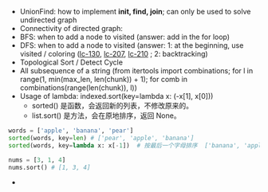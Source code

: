 - UnionFind: how to implement **init, find, join**; can only be used to solve undirected graph
- Connectivity of directed graph: 
- BFS: when to add a node to visited (answer: add in the for loop)
- DFS: when to add a node to visited (answer: 1: at the beginning, use visited / coloring ([lc-130](https://leetcode.com/problems/surrounded-regions/description/), [lc-207](), [lc-210]() ; 2: backtracking)
- Topological Sort / Detect Cycle
- All subsequence of a string (from itertools import combinations; for l in range(1, min(max_len, len(chunk)) + 1); for comb in combinations(range(len(chunk)), l))
- Usage of lambda: indexed.sort(key=lambda x: (-x[1], x[0]))
  - sorted() 是函数，会返回新的列表，不修改原来的。
  - list.sort() 是方法，会在原地排序，返回 None。
```Python
words = ['apple', 'banana', 'pear']
sorted(words, key=len) # ['pear', 'apple', 'banana']
sorted(words, key=lambda x: x[-1])  # 按最后一个字母排序  ['banana', 'apple', 'pear']

nums = [3, 1, 4]
nums.sort() # [1, 3, 4]
```

- 
